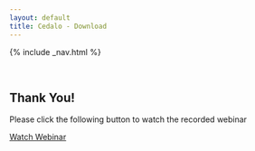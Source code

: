 ```yaml
---
layout: default
title: Cedalo - Download
---
```


<section id="banner" class="downloadpage" role="banner">
<!-- leave unchanged from here  --> 
    {% include _nav.html %}      
    <div class="container">
        <div class="row flex-start" class="align-items: flex-start;">
            <div class="col-md-12 col-sm-12">
                <div class="downloadpage-spacer">
                    <p>&nbsp;</p>
                </div>
            </div>
<!-- until here for nav menus to work smoothly  -->
            <div class="downloadpage-box text-center">
                <div class="col-md-8 col-sm-8 col-md-offset-2 col-sm-offset-2">            
                    <h2 class="section-header">Thank You!</h2>
                    <p>Please click the following button to watch the recorded webinar</p>
                    <p><a href='https://www.confluent.io/online-talks/streamsheets-and-apache-kafka' class='btn btn-large'>Watch Webinar</a></p> 
                </div>         
            </div>
        </div>
    </div>
</section><!-- banner -->





